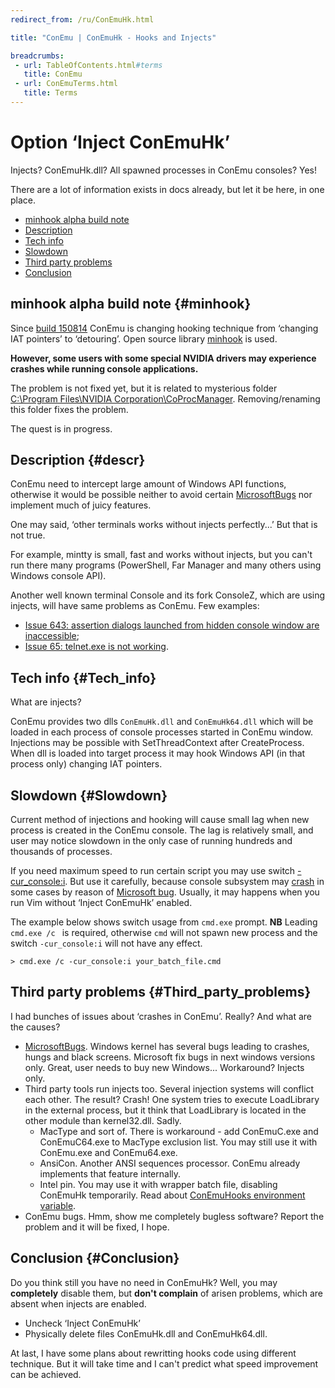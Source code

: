 ```yaml
---
redirect_from: /ru/ConEmuHk.html

title: "ConEmu | ConEmuHk - Hooks and Injects"

breadcrumbs:
 - url: TableOfContents.html#terms
   title: ConEmu
 - url: ConEmuTerms.html
   title: Terms
---
```


# Option ‘Inject ConEmuHk’

Injects? ConEmuHk.dll? All spawned processes in ConEmu consoles? Yes!

There are a lot of information exists in docs already,
but let it be here, in one place.

* [minhook alpha build note](#minhook)
* [Description](#descr)
* [Tech info](#Tech_info)
* [Slowdown](#Slowdown)
* [Third party problems](#Third_party_problems)
* [Conclusion](#Conclusion)


## minhook alpha build note  {#minhook}

Since [build 150814](http://conemu.github.io/blog/2015/08/14/Build-150814.html)
ConEmu is changing hooking technique from ‘changing IAT pointers’ to ‘detouring’.
Open source library [minhook](https://github.com/RaMMicHaeL/minhook) is used.

**However, some users with some special NVIDIA drivers may experience crashes
while running console applications.**

The problem is not fixed yet, but it is related to mysterious folder
[C:\Program Files\NVIDIA Corporation\CoProcManager](https://github.com/Maximus5/ConEmu/issues/272).
Removing/renaming this folder fixes the problem.

The quest is in progress.



## Description  {#descr}

ConEmu need to intercept large amount of Windows API functions,
otherwise it would be possible
neither to avoid certain [MicrosoftBugs](MicrosoftBugs.html)
nor implement much of juicy features.

One may said, ‘other terminals works without injects perfectly...’
But that is not true.

For example, mintty is small, fast and works without injects,
but you can't run there many programs (PowerShell, Far Manager and
many others using Windows console API).

Another well known terminal Console and its fork ConsoleZ, which are using injects,
will have same problems as ConEmu. Few examples:

* [Issue 643: assertion dialogs launched from hidden console window are inaccessible](https://github.com/Maximus5/conemu-old-issues/issues/643);
* [Issue 65: telnet.exe is not working](https://github.com/Maximus5/conemu-old-issues/issues/65).



## Tech info  {#Tech_info}

What are injects?

ConEmu provides two dlls `ConEmuHk.dll` and `ConEmuHk64.dll` which
will be loaded in each process of console processes started in ConEmu window.
Injections may be possible with SetThreadContext after CreateProcess.
When dll is loaded into target process it may hook Windows API (in that process only)
changing IAT pointers.



## Slowdown  {#Slowdown}

Current method of injections and hooking will cause small lag
when new process is created in the ConEmu console.
The lag is relatively small, and user may notice slowdown
in the only case of running hundreds and thousands of processes.

If you need maximum speed to run certain script you may use
switch [-cur_console:i](NewConsole.html).
But use it carefully, because console subsystem may
[crash](MicrosoftBugs.html#Exception_in_ReadConsoleOutput)
in some cases by reason of
[Microsoft bug](MicrosoftBugs.html#Exception_in_ReadConsoleOutput).
Usually, it may happens when you run Vim without ‘Inject ConEmuHk’ enabled.

The example below shows switch usage from `cmd.exe` prompt.
**NB** Leading `cmd.exe /c ` is required, otherwise `cmd` will not spawn
new process and the switch `-cur_console:i` will not have any effect.

```
> cmd.exe /c -cur_console:i your_batch_file.cmd
```



## Third party problems  {#Third_party_problems}

I had bunches of issues about ‘crashes in ConEmu’. Really? And what are the causes?

* [MicrosoftBugs](MicrosoftBugs.html). Windows kernel has several bugs leading to crashes,
  hungs and black screens. Microsoft fix bugs in next windows versions only.
  Great, user needs to buy new Windows... Workaround? Injects only.
* Third party tools run injects too. Several injection systems will conflict each other.
  The result? Crash! One system tries to execute LoadLibrary in the external process,
  but it think that LoadLibrary is located in the other module than kernel32.dll. Sadly.
  * MacType and sort of. There is workaround - add ConEmuC.exe and ConEmuC64.exe to MacType exclusion list.
    You may still use it with ConEmu.exe and ConEmu64.exe.
  * AnsiCon. Another ANSI sequences processor. ConEmu already implements that feature internally.
  * Intel pin. You may use it with wrapper batch file, disabling ConEmuHk temporarily.
    Read about [ConEmuHooks environment variable](ConEmuEnvironment.html).
* ConEmu bugs. Hmm, show me completely bugless software? Report the problem and it will be fixed, I hope.



## Conclusion  {#Conclusion}

Do you think still you have no need in ConEmuHk?
Well, you may **completely** disable them,
but **don't complain** of arisen problems,
which are absent when injects are enabled.

* Uncheck ‘Inject ConEmuHk’
* Physically delete files ConEmuHk.dll and ConEmuHk64.dll.

At last, I have some plans about rewritting hooks code using different technique.
But it will take time and I can't predict what speed improvement can be achieved.
